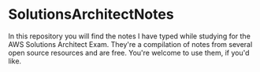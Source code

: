 # SolutionsArchitectNotes

In this repository you will find the notes I have typed while studying for the AWS Solutions Architect Exam.  They're a compilation of notes from several open source resources and are free.  You're welcome to use them, if you'd like.
